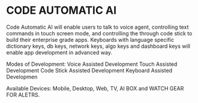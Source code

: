 # CODE AUTOMATIC AI

Code Automatic AI will enable users to talk to voice agent, controlling text commands in touch screen mode, and controlling the through code stick to build their enterprise grade apps. Keyboards with language specific dictionary keys, db keys, network keys, algo keys and dashboard keys will enable app development in advanced way. 

Modes of Development:
Voice Assisted Development
Touch Assisted Development
Code Stick Assisted Development
Keyboard Assisted Developmen

Available Devices:
Mobile, Desktop, Web, TV, AI BOX and WATCH GEAR FOR ALETRS.



